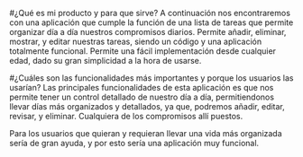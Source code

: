#¿Qué es mi producto y para que sirve?
A continuación nos encontraremos con una aplicación que cumple la función de una lista de tareas
que permite organizar día a día nuestros compromisos diarios. Permite añadir, eliminar, mostrar, y editar nuestras tareas, siendo un código y una aplicación totalmente funcional. Permite una fácil implementación desde cualquier edad, dado su gran simplicidad a la hora de usarse.

#¿Cuáles son las funcionalidades más importantes y porque los usuarios las usarían?
Las principales funcionalidades de esta aplicación es que nos permite tener un control detallado de nuestro día a día, permitiendonos llevar días más organizados y detallados, ya que, podremos añadir, editar, revisar, y eliminar. Cualquiera de los compromisos allí puestos.

Para los usuarios que quieran y requieran llevar una vida más organizada sería de gran ayuda, y por esto sería una aplicación muy funcional.
